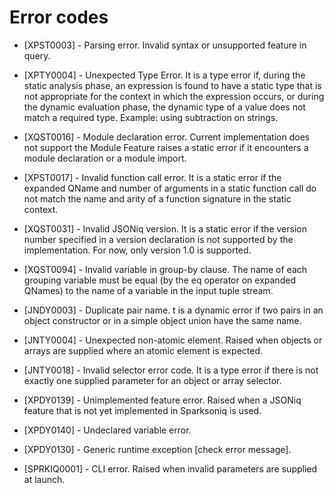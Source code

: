# Error codes

- [XPST0003] - Parsing error. 
Invalid syntax or unsupported feature in query.

- [XPTY0004] - Unexpected Type Error. 
It is a type error if, during the static analysis phase, 
an expression is found to have a static type that is not
appropriate for the context in which the expression occurs, 
or during the dynamic evaluation phase, the dynamic type of 
a value does not match a required type. 
Example: using subtraction on strings.

- [XQST0016] - Module declaration error. 
Current implementation does not support the Module Feature 
raises a static error if it encounters a module declaration 
or a module import.

- [XPST0017] - Invalid function call error. 
It is a static error if the expanded QName and number 
of arguments in a static function call do not match 
the name and arity of a function signature in the static context.

- [XQST0031] - Invalid JSONiq version. It is a static error 
if the version number specified in a version declaration 
is not supported by the implementation. For now, only version 1.0 is supported.

- [XQST0094] - Invalid variable in group-by clause. 
The name of each grouping variable must be equal 
(by the eq operator on expanded QNames) to the name of a 
variable in the input tuple stream.

- [JNDY0003] - Duplicate pair name. t is a dynamic error if two pairs in an object
 constructor or in a simple object union have the same name.

- [JNTY0004] - Unexpected non-atomic element. Raised when objects 
or arrays are supplied where an atomic element is expected. 

- [JNTY0018] - Invalid selector error code. 
It is a type error if there is not exactly one supplied parameter 
for an object or array selector.

- [XPDY0139] - Unimplemented feature error. Raised when a JSONiq feature 
that is not yet implemented in Sparksoniq is used.

- [XPDY0140] - Undeclared variable error.

- [XPDY0130] - Generic runtime exception [check error message].

- [SPRKIQ0001] - CLI error. Raised when invalid parameters are supplied at launch.
